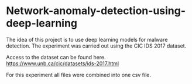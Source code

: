 # Network-anomaly-detection-using-deep-learning
The idea of this project is to use deep learning models for malware detection. The experiment was carried out using the CIC IDS 2017 dataset.

Access to the dataset can be found here. https://www.unb.ca/cic/datasets/ids-2017.html

For this experiment all files were combined into one csv file.
